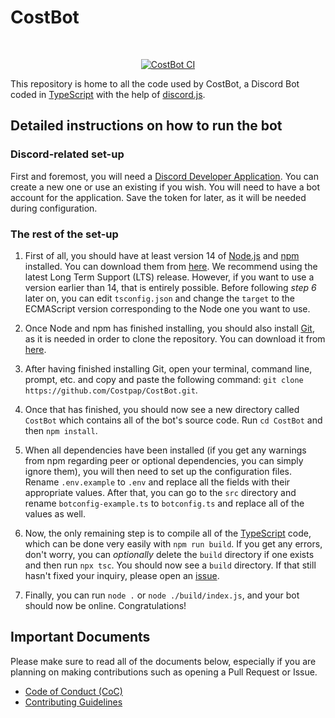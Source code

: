 # CostBot

<div align="center">
<br role="presentation" />
<p>
<a href="https://github.com/Costpap/CostBot/actions"><img src="https://github.com/Costpap/CostBot/workflows/CostBot%20Continuous%20Integration/badge.svg" alt="CostBot CI"/></a>
</p>
</div>

This repository is home to all the code used by CostBot, a Discord Bot coded in [TypeScript](https://www.typescriptlang.org/) with the help of [discord.js](https://github.com/discordjs/discord.js).

## Detailed instructions on how to run the bot

### Discord-related set-up

First and foremost, you will need a [Discord Developer Application](https://discord.com/developers/applications). You can create a new one or use an existing if you wish. You will need to have a bot account for the application. Save the token for later, as it will be needed during configuration.

### The rest of the set-up

1. First of all, you should have at least version 14 of [Node.js](https://nodejs.org/) and [npm](https://www.npmjs.com/) installed. You can download them from [here](https://nodejs.org/en/download/). We recommend using the latest Long Term Support (LTS) release.
   However, if you want to use a version earlier than 14, that is entirely possible. Before following _step 6_ later on, you can edit `tsconfig.json` and change the `target` to the ECMAScript version corresponding to the Node one you want to use.

2. Once Node and npm has finished installing, you should also install [Git](https://git-scm.com/), as it is needed in order to clone the repository. You can download it from [here](https://git-scm.com/downloads).

3. After having finished installing Git, open your terminal, command line, prompt, etc. and copy and paste the following command: `git clone https://github.com/Costpap/CostBot.git`.

4. Once that has finished, you should now see a new directory called `CostBot` which contains all of the bot's source code. Run `cd CostBot` and then `npm install`.

5. When all dependencies have been installed (if you get any warnings from npm regarding peer or optional dependencies, you can simply ignore them), you will then need to set up the configuration files. Rename `.env.example` to `.env` and replace all the fields with their appropriate values. After that, you can go to the `src` directory and rename `botconfig-example.ts` to `botconfig.ts` and replace all of the values as well.

6. Now, the only remaining step is to compile all of the [TypeScript](https://www.typescriptlang.org/) code, which can be done very easily with `npm run build`. If you get any errors, don't worry, you can _optionally_ delete the `build` directory if one exists and then run `npx tsc`. You should now see a `build` directory. If that still hasn't fixed your inquiry, please open an [issue](https://github.com/Costpap/CostBot/issues/new/choose).

7. Finally, you can run `node .` or `node ./build/index.js`, and your bot should now be online. Congratulations!

## Important Documents

Please make sure to read all of the documents below, especially if you are planning on making contributions such as opening a Pull Request or Issue.

-   [Code of Conduct (CoC)](.github/CODE_OF_CONDUCT.md)
-   [Contributing Guidelines](.github/CONTRIBUTING.md)
